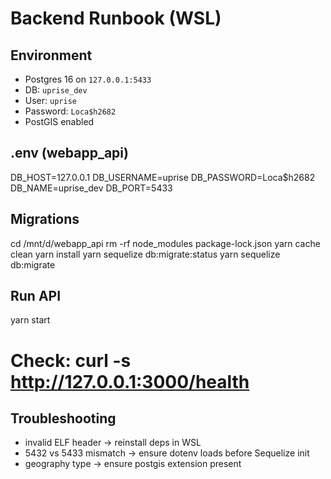 # Backend Runbook (WSL)

## Environment
- Postgres 16 on `127.0.0.1:5433`
- DB: `uprise_dev`
- User: `uprise`
- Password: `Loca$h2682`
- PostGIS enabled

## .env (webapp_api)
DB_HOST=127.0.0.1
DB_USERNAME=uprise
DB_PASSWORD=Loca$h2682
DB_NAME=uprise_dev
DB_PORT=5433

## Migrations
cd /mnt/d/webapp_api
rm -rf node_modules package-lock.json
yarn cache clean
yarn install
yarn sequelize db:migrate:status
yarn sequelize db:migrate

## Run API
yarn start
# Check: curl -s http://127.0.0.1:3000/health

## Troubleshooting
- invalid ELF header → reinstall deps in WSL
- 5432 vs 5433 mismatch → ensure dotenv loads before Sequelize init
- geography type → ensure postgis extension present

